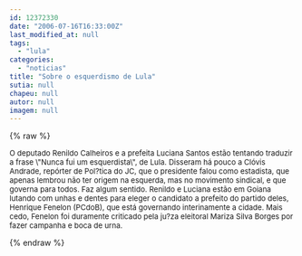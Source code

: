 ```yaml
---
id: 12372330
date: "2006-07-16T16:33:00Z"
last_modified_at: null
tags:
  - "lula"
categories:
  - "noticias"
title: "Sobre o esquerdismo de Lula"
sutia: null
chapeu: null
autor: null
imagem: null
---
```

{% raw %}
<p><FONT size=2></p>
<p><P>O deputado Renildo Calheiros e a prefeita Luciana Santos estão tentando&nbsp;traduzir a frase \"Nunca fui um esquerdista\", de Lula. Disseram há pouco a Clóvis Andrade, repórter de Pol?tica do JC, que o presidente falou como estadista, que apenas lembrou não ter origem na esquerda, mas no movimento sindical, e que governa para todos. Faz algum sentido. Renildo e Luciana estão em Goiana lutando com unhas e dentes para eleger o candidato a prefeito do partido deles, Henrique Fenelon (PCdoB), que está governando interinamente a cidade. Mais cedo, Fenelon foi duramente criticado pela ju?za eleitoral Mariza Silva Borges por fazer campanha e boca de urna.</P></FONT> </p>
{% endraw %}